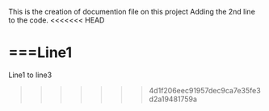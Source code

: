 This is the creation of documention file on this project
Adding the 2nd line to the code.
<<<<<<< HEAD

===Line1
=======
Line1 to line3
>>>>>>> 4d1f206eec91957dec9ca7e35fe3d2a19481759a
